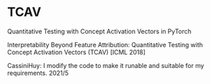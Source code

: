 # TCAV
Quantitative Testing with Concept Activation Vectors in PyTorch

Interpretability Beyond Feature Attribution: Quantitative Testing with Concept Activation Vectors (TCAV) [ICML 2018]

CassiniHuy: I modify the code to make it runable and suitable for my requirements. 2021/5
